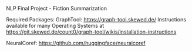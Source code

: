 NLP Final Project - Fiction Summarization

Required Packages:
GraphTool: https://graph-tool.skewed.de/
Instructions available for many Operating Systems at https://git.skewed.de/count0/graph-tool/wikis/installation-instructions


NeuralCoref: https://github.com/huggingface/neuralcoref


